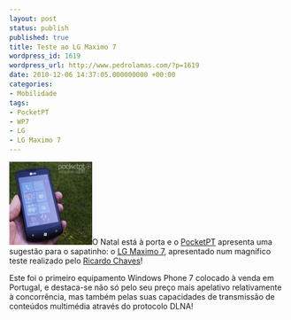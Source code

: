 ```yaml
---
layout: post
status: publish
published: true
title: Teste ao LG Maximo 7
wordpress_id: 1619
wordpress_url: http://www.pedrolamas.com/?p=1619
date: 2010-12-06 14:37:05.000000000 +00:00
categories:
- Mobilidade
tags:
- PocketPT
- WP7
- LG
- LG Maximo 7
---
```

[![](wp-content/uploads/2010/12/Teste-ao-LG-Maximo-7.jpg "Teste ao LG Maximo 7")](http://www.pocketpt.net/forum/index.php?showtopic=32868)O Natal está à porta e o [PocketPT](http://www.pocketpt.net) apresenta uma sugestão para o sapatinho: o [LG Maximo 7](http://www.lg.com/pt/telemoveis/modelos/LG-E900.jsp), apresentado num magnífico teste realizado pelo [Ricardo Chaves](http://ricardochaves.pocketpt.net)!

Este foi o primeiro equipamento Windows Phone 7 colocado à venda em Portugal, e destaca-se não só pelo seu preço mais apelativo relativamente à concorrência, mas também pelas suas capacidades de transmissão de conteúdos multimédia através do protocolo DLNA!
